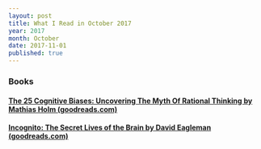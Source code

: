 ```yaml
---
layout: post
title: What I Read in October 2017
year: 2017
month: October
date: 2017-11-01
published: true
---
```


### Books

#### [The 25 Cognitive Biases: Uncovering The Myth Of Rational Thinking by Mathias Holm (goodreads.com)](https://www.goodreads.com/book/show/26194641)

#### [Incognito: The Secret Lives of the Brain by David Eagleman (goodreads.com)](https://www.goodreads.com/book/show/9827912)